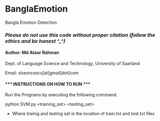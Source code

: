 # BanglaEmotion
Bangla Emotion Detection

### ***Please do not use this code without proper citation (follow the ethics and be honest ^_^)***

#### Author: Md Ataur Rahman
Dept. of Language Science and Technology,
University of Saarland

Email: shaoncsecu[at]gmail[dot]com


#### *** INSTRUCTIONS ON HOW TO RUN ***

Run the Programs by executing the following command:

python SVM.py <training_set> <testing_set>


- Where trainig and testing set is the location of train.txt and test.txt files
